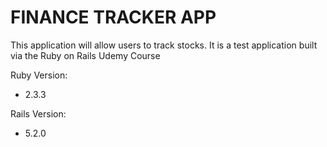 # FINANCE TRACKER APP

This application will allow users to track stocks. It is a test application built via the Ruby on Rails Udemy Course

Ruby Version:
* 2.3.3

Rails Version:
* 5.2.0

